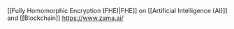 [[Fully Homomorphic Encryption (FHE)|FHE]] on [[Artificial Intelligence (AI)]] and [[Blockchain]]
https://www.zama.ai/